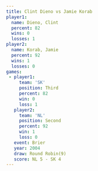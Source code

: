 ```yaml
---
title: Clint Dieno vs Jamie Korab
player1:            
  name: Dieno, Clint
  percent: 82       
  wins: 0           
  losses: 1         
player2:            
  name: Korab, Jamie
  percent: 92       
  wins: 1           
  losses: 0         
games:
 - player1:         
     team: 'SK'     
     position: Third
     percent: 82    
     win: 0         
     loss: 1        
   player2:          
     team: 'NL'      
     position: Second
     percent: 92     
     win: 1          
     loss: 0         
   event: Brier        
   year: 2004          
   draw: Round Robin(9)
   score: NL 5 - SK 4  
---
```

